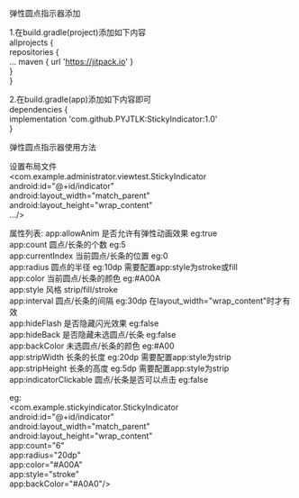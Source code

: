 弹性圆点指示器添加

1.在build.gradle(project)添加如下内容  
allprojects {  
		repositories {  
			...
			maven { url 'https://jitpack.io' }  
		}  
}  

2.在build.gradle(app)添加如下内容即可  
dependencies {  
	        implementation 'com.github.PYJTLK:StickyIndicator:1.0'  
}  


弹性圆点指示器使用方法  

设置布局文件  
<com.example.administrator.viewtest.StickyIndicator  
        android:id="@+id/indicator"  
        android:layout_width="match_parent"  
        android:layout_height="wrap_content"  
        .../>  
          
属性列表:
        app:allowAnim     是否允许有弹性动画效果 eg:true  
        app:count     圆点/长条的个数  eg:5  
        app:currentIndex    当前圆点/长条的位置 eg:0  
        app:radius   圆点的半径  eg:10dp   需要配置app:style为stroke或fill  
        app:color   当前圆点/长条的颜色  eg:#A00A  
        app:style   风格   strip/fill/stroke  
        app:interval    圆点/长条的间隔   eg:30dp    在layout_width="wrap_content"时才有效  
        app:hideFlash   是否隐藏闪光效果  eg:false  
        app:hideBack    是否隐藏未选圆点/长条  eg:false  
        app:backColor   未选圆点/长条的颜色    eg:#A00  
        app:stripWidth    长条的长度   eg:20dp    需要配置app:style为strip  
        app:stripHeight   长条的高度   eg:5dp     需要配置app:style为strip  
        app:indicatorClickable    圆点/长条是否可以点击   eg:false  
        


eg:  
  <com.example.stickyindicator.StickyIndicator  
        android:id="@+id/indicator"  
        android:layout_width="match_parent"  
        android:layout_height="wrap_content"  
        app:count="6"  
        app:radius="20dp"  
        app:color="#A00A"  
        app:style="stroke"  
        app:backColor="#A0A0"/>  
